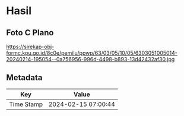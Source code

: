 # Hasil

## Foto C Plano

https://sirekap-obj-formc.kpu.go.id/8c0e/pemilu/ppwp/63/03/05/10/05/6303051005014-20240214-195054--0a756956-996d-4498-b893-13d42432af30.jpg


## Metadata

| Key        | Value               |
| ---------- | ------------------- |
| Time Stamp | 2024-02-15 07:00:44 |



